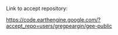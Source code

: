 Link to accept repository:

https://code.earthengine.google.com/?accept_repo=users/gregpeargin/gee-public
